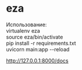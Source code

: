 # eza
Использование:  
virtualenv eza  
source eza/bin/activate  
pip install -r requirements.txt  
uvicorn main:app --reload  

http://127.0.0.1:8000/docs

